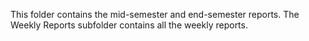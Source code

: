 This folder contains the mid-semester and end-semester reports.
The Weekly Reports subfolder contains all the weekly reports.
